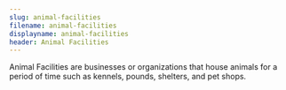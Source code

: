 ```yaml
---
slug: animal-facilities
filename: animal-facilities
displayname: animal-facilities
header: Animal Facilities
---
```


Animal Facilities are businesses or organizations that house animals for a period of time such as kennels, pounds, shelters, and pet shops.
